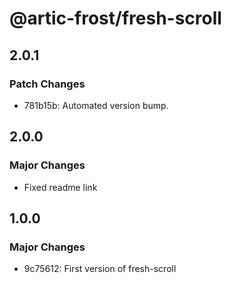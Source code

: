 # @artic-frost/fresh-scroll

## 2.0.1

### Patch Changes

- 781b15b: Automated version bump.

## 2.0.0

### Major Changes

- Fixed readme link

## 1.0.0

### Major Changes

- 9c75612: First version of fresh-scroll
